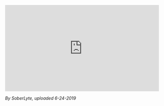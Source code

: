 <style>
.video-container {
  position: relative;
  padding-bottom: 56.25%; /* 16:9 */
  height: 0;
}
.video-container iframe {
  position: absolute;
  top: 0;
  left: 0;
  width: 100%;
  height: 100%;
}
</style>

<div class="video-container">
    <iframe title="YouTube video player" src="https://www.youtube.com/embed/AnwfyYq30mA" frameborder="0"></iframe>
</div>

*By SoberLyte, uploaded 6-24-2019*
